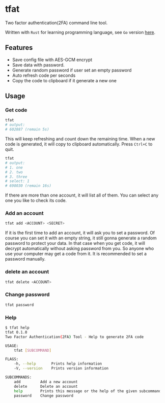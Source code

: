 # tfat
Two factor authentication(2FA) command line tool. 

Written with `Rust` for learning programming language, see `Go` version [here]().

## Features
- Save config file with AES-GCM encrypt
- Save data with password. 
- Generate random password if user set an empty password
- Auto refresh code per seconds
- Copy the code to clipboard if it generate a new one

## Usage

### Get code
```bash
tfat
# output:
# 602887 (remain 5s)
```
This will keep refreshing and count down the remaining time. 
When a new code is generated, it will copy to clipboard automatically.
Press `Ctrl+C` to quit.

```bash
tfat
# output:
# 1. one
# 2. two
# 3. three
# select: 1
# 698030 (remain 16s)
```
If there are more than one account, it will list all of them.
You can select any one you like to check its code.

### Add an account
```bash
tfat add <ACCOUNT> <SECRET>
```

If it is the first time to add an account, it will ask you to set a password.
Of course you can set it with an empty string, it still gonna generate a random password to protect your data.
In that case when you get code, it will decrypt automatically without asking password from you. 
So anyone who use your computer may get a code from it. It is recommended to set a password manually.

### delete an account
```bash
tfat delete <ACCOUNT>
```

### Change password
```bash
tfat password
```

### Help
```bash
$ tfat help
tfat 0.1.0
Two Factor Authentication(2FA) Tool - Help to generate 2FA code

USAGE:
    tfat [SUBCOMMAND]

FLAGS:
    -h, --help       Prints help information
    -V, --version    Prints version information

SUBCOMMANDS:
    add         Add a new account
    delete      Delete an account
    help        Prints this message or the help of the given subcommand(s)
    password    Change password
```
